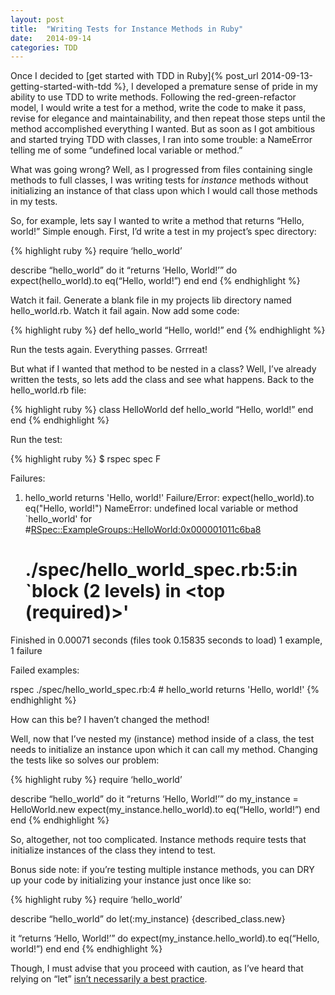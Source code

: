```yaml
---
layout: post
title:  "Writing Tests for Instance Methods in Ruby"
date:   2014-09-14 
categories: TDD
---
```


Once I decided to [get started with TDD in Ruby]{% post_url 2014-09-13-getting-started-with-tdd %}, I developed a premature sense of pride in my ability to use TDD to write methods. Following the red-green-refactor model, I would write a test for a method, write the code to make it pass, revise for elegance and maintainability, and then repeat those steps until the method accomplished everything I wanted. But as soon as I got ambitious and started trying TDD with classes, I ran into some trouble: a NameError telling me of some “undefined local variable or method.”

What was going wrong? Well, as I progressed from files containing single methods to full classes, I was writing tests for *instance* methods without initializing an instance of that class upon which I would call those methods in my tests.  

So, for example, lets say I wanted to write a method that returns “Hello, world!” Simple enough. First, I’d write a test in my project’s spec directory:

{% highlight ruby %}
require ‘hello_world’

describe “hello_world” do
  it “returns ‘Hello, World!’” do
    expect(hello_world).to eq(“Hello, world!”)
  end
end
{% endhighlight %}

Watch it fail. Generate a blank file in my projects lib directory named hello_world.rb. Watch it fail again. Now add some code:

{% highlight ruby %}
def hello_world
  “Hello, world!”
end
{% endhighlight %}

Run the tests again. Everything passes. Grrreat!

But what if I wanted that method to be nested in a class? Well, I’ve already written the tests, so lets add the class and see what happens. Back to the hello_world.rb file:

{% highlight ruby %}
class HelloWorld
  def hello_world
    “Hello, world!”
  end
end
{% endhighlight %}

Run the test:

{% highlight ruby %}
$ rspec spec
F

Failures:

  1) hello_world returns 'Hello, world!'
     Failure/Error: expect(hello_world).to eq("Hello, world!")
     NameError:
       undefined local variable or method `hello_world' for #<RSpec::ExampleGroups::HelloWorld:0x000001011c6ba8>
     # ./spec/hello_world_spec.rb:5:in `block (2 levels) in <top (required)>'

Finished in 0.00071 seconds (files took 0.15835 seconds to load)
1 example, 1 failure

Failed examples:

rspec ./spec/hello_world_spec.rb:4 # hello_world returns 'Hello, world!'
{% endhighlight %}

How can this be? I haven’t changed the method!

Well, now that I’ve nested my (instance) method inside of a class, the test needs to initialize an instance upon which it can call my method. Changing the tests like so solves our problem:

{% highlight ruby %}
require ‘hello_world’

describe “hello_world” do
  it “returns ‘Hello, World!’” do
    my_instance = HelloWorld.new
    expect(my_instance.hello_world).to eq(“Hello, world!”)
  end
end
{% endhighlight %}

So, altogether, not too complicated. Instance methods require tests that initialize instances of the class they intend to test. 

Bonus side note: if you’re testing multiple instance methods, you can DRY up your code by initializing your instance just once like so:

{% highlight ruby %}
require ‘hello_world’

describe “hello_world” do
  let(:my_instance) {described_class.new}

  it “returns ‘Hello, World!’” do
    expect(my_instance.hello_world).to eq(“Hello, world!”)
  end
end
{% endhighlight %}

Though, I must advise that you proceed with caution, as I’ve heard that relying on “let” [isn’t necessarily a best practice][lets_not].

[lets_not]: http://robots.thoughtbot.com/lets-not